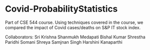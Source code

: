 # Covid-ProbabilityStatistics
Part of CSE 544 course. Using techniques covered in the course, we compared the impact of Covid cases/deaths on S&amp;P IT stock index. 

Collaborators:
Sri Krishna Shanmukh Medapati
Bishal Kumar Shrestha
Paridhi Somani
Shreya Samjnan Singh
Harshini Kanaparthi
